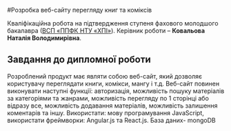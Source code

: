 #Розробка веб-сайту перегляду книг та коміксів

Кваліфікаційна робота на підтвердження ступеня фахового молодшого
бакалавра ([ВСП «ППФК НТУ «ХПІ»](http://polytechnic.poltava.ua)).
Керівник роботи – **Ковальова Наталія Володимирівна**.

## Завдання до дипломної роботи
Розроблений продукт має являти собою веб-сайт, який дозволяє користувачу переглядати книги, комікси, мангу і т.д. Веб-сайт повинен виконувати наступні функції: авторизація, можливість пошуку матеріалів за категоріями та жанрами, можливість перегляду по 1 сторінці або відразу все, можливість додавання матеріалів, можливість залишення коментарів та іншу. Використати: мову програмування JavaScript, використати фреймворки: Angular.js  та React.js. База даних- mongoDB
